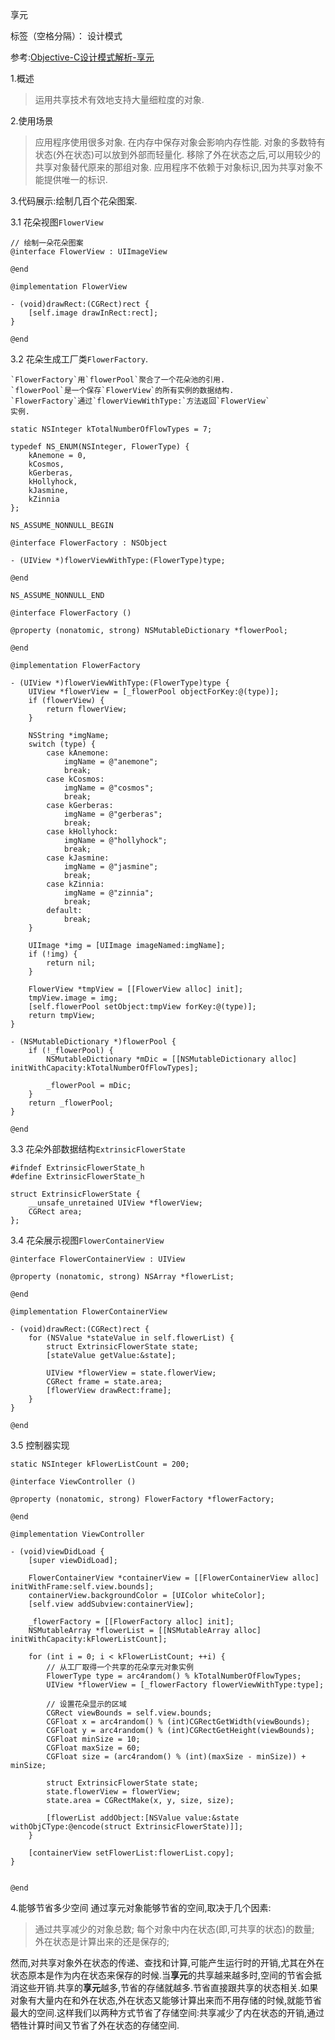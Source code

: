 ﻿享元

标签（空格分隔）： 设计模式

参考:[Objective-C设计模式解析-享元][1]

1.概述

> 运用共享技术有效地支持大量细粒度的对象.

2.使用场景

> 应用程序使用很多对象.
> 在内存中保存对象会影响内存性能.
> 对象的多数特有状态(外在状态)可以放到外部而轻量化.
> 移除了外在状态之后,可以用较少的共享对象替代原来的那组对象.
> 应用程序不依赖于对象标识,因为共享对象不能提供唯一的标识.

3.代码展示:绘制几百个花朵图案.

3.1 花朵视图`FlowerView`
```
// 绘制一朵花朵图案
@interface FlowerView : UIImageView

@end

@implementation FlowerView

- (void)drawRect:(CGRect)rect {
    [self.image drawInRect:rect];
}

@end
```

3.2 花朵生成工厂类`FlowerFactory`.
```
`FlowerFactory`用`flowerPool`聚合了一个花朵池的引用.
`flowerPool`是一个保存`FlowerView`的所有实例的数据结构.
`FlowerFactory`通过`flowerViewWithType:`方法返回`FlowerView`
实例.
```
```
static NSInteger kTotalNumberOfFlowTypes = 7;

typedef NS_ENUM(NSInteger, FlowerType) {
    kAnemone = 0,
    kCosmos,
    kGerberas,
    kHollyhock,
    kJasmine,
    kZinnia
};

NS_ASSUME_NONNULL_BEGIN

@interface FlowerFactory : NSObject

- (UIView *)flowerViewWithType:(FlowerType)type;

@end

NS_ASSUME_NONNULL_END

@interface FlowerFactory ()

@property (nonatomic, strong) NSMutableDictionary *flowerPool;

@end

@implementation FlowerFactory

- (UIView *)flowerViewWithType:(FlowerType)type {
    UIView *flowerView = [_flowerPool objectForKey:@(type)];
    if (flowerView) {
        return flowerView;
    }
    
    NSString *imgName;
    switch (type) {
        case kAnemone:
            imgName = @"anemone";
            break;
        case kCosmos:
            imgName = @"cosmos";
            break;
        case kGerberas:
            imgName = @"gerberas";
            break;
        case kHollyhock:
            imgName = @"hollyhock";
            break;
        case kJasmine:
            imgName = @"jasmine";
            break;
        case kZinnia:
            imgName = @"zinnia";
            break;
        default:
            break;
    }
    
    UIImage *img = [UIImage imageNamed:imgName];
    if (!img) {
        return nil;
    }
    
    FlowerView *tmpView = [[FlowerView alloc] init];
    tmpView.image = img;
    [self.flowerPool setObject:tmpView forKey:@(type)];
    return tmpView;
}

- (NSMutableDictionary *)flowerPool {
    if (!_flowerPool) {
        NSMutableDictionary *mDic = [[NSMutableDictionary alloc] initWithCapacity:kTotalNumberOfFlowTypes];
        
        _flowerPool = mDic;
    }
    return _flowerPool;
}

@end
```

3.3 花朵外部数据结构`ExtrinsicFlowerState`
```
#ifndef ExtrinsicFlowerState_h
#define ExtrinsicFlowerState_h

struct ExtrinsicFlowerState {
    __unsafe_unretained UIView *flowerView;
    CGRect area;
};
```

3.4 花朵展示视图`FlowerContainerView`
```
@interface FlowerContainerView : UIView

@property (nonatomic, strong) NSArray *flowerList;

@end

@implementation FlowerContainerView

- (void)drawRect:(CGRect)rect {
    for (NSValue *stateValue in self.flowerList) {
        struct ExtrinsicFlowerState state;
        [stateValue getValue:&state];

        UIView *flowerView = state.flowerView;
        CGRect frame = state.area;
        [flowerView drawRect:frame];
    }
}

@end
```
3.5 控制器实现
```
static NSInteger kFlowerListCount = 200;

@interface ViewController ()

@property (nonatomic, strong) FlowerFactory *flowerFactory;

@end

@implementation ViewController

- (void)viewDidLoad {
    [super viewDidLoad];
    
    FlowerContainerView *containerView = [[FlowerContainerView alloc] initWithFrame:self.view.bounds];
    containerView.backgroundColor = [UIColor whiteColor];
    [self.view addSubview:containerView];
    
    _flowerFactory = [[FlowerFactory alloc] init];
    NSMutableArray *flowerList = [[NSMutableArray alloc] initWithCapacity:kFlowerListCount];
    
    for (int i = 0; i < kFlowerListCount; ++i) {
        // 从工厂取得一个共享的花朵享元对象实例
        FlowerType type = arc4random() % kTotalNumberOfFlowTypes;
        UIView *flowerView = [_flowerFactory flowerViewWithType:type];
        
        // 设置花朵显示的区域
        CGRect viewBounds = self.view.bounds;
        CGFloat x = arc4random() % (int)CGRectGetWidth(viewBounds);
        CGFloat y = arc4random() % (int)CGRectGetHeight(viewBounds);
        CGFloat minSize = 10;
        CGFloat maxSize = 60;
        CGFloat size = (arc4random() % (int)(maxSize - minSize)) + minSize;
        
        struct ExtrinsicFlowerState state;
        state.flowerView = flowerView;
        state.area = CGRectMake(x, y, size, size);
        
        [flowerList addObject:[NSValue value:&state withObjCType:@encode(struct ExtrinsicFlowerState)]];
    }
    
    [containerView setFlowerList:flowerList.copy];
}


@end
```

4.能够节省多少空间
通过享元对象能够节省的空间,取决于几个因素:
> 通过共享减少的对象总数;
> 每个对象中内在状态(即,可共享的状态)的数量;
> 外在状态是计算出来的还是保存的;

然而,对共享对象外在状态的传递、查找和计算,可能产生运行时的开销,尤其在外在状态原本是作为内在状态来保存的时候.当**享元**的共享越来越多时,空间的节省会抵消这些开销.共享的**享元**越多,节省的存储就越多.节省直接跟共享的状态相关.如果对象有大量内在和外在状态,外在状态又能够计算出来而不用存储的时候,就能节省最大的空间.这样我们以两种方式节省了存储空间:共享减少了内在状态的开销,通过牺牲计算时间又节省了外在状态的存储空间.


  [1]: https://segmentfault.com/a/1190000012507640